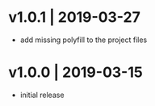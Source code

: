 # v1.0.1 | 2019-03-27
* add missing polyfill to the project files

# v1.0.0 | 2019-03-15
* initial release
